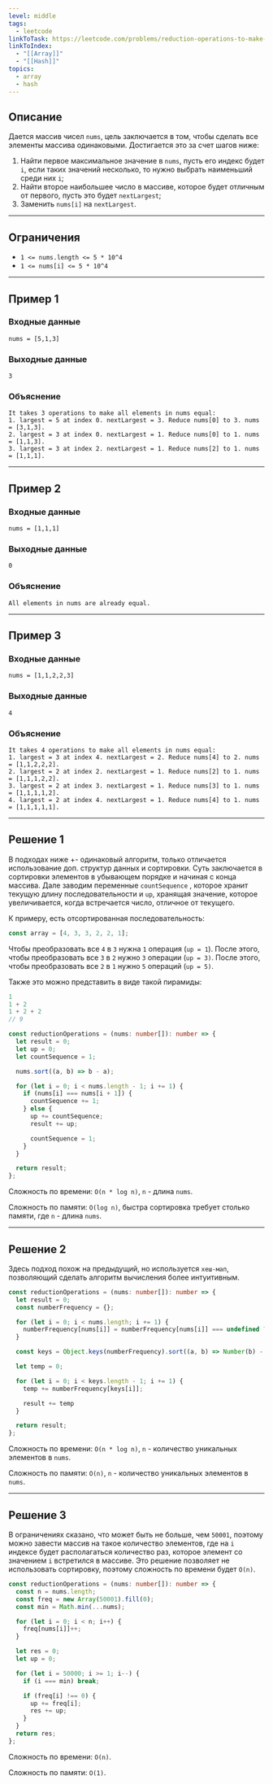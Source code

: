 ```yaml
---
level: middle
tags:
  - leetcode
linkToTask: https://leetcode.com/problems/reduction-operations-to-make-the-array-elements-equal/?envType=daily-question&envId=2023-11-19
linkToIndex:
  - "[[Array]]"
  - "[[Hash]]"
topics:
  - array
  - hash
---
```

## Описание

Дается массив чисел `nums`, цель заключается в том, чтобы сделать все элементы массива одинаковыми. Достигается это за счет шагов ниже:
1. Найти первое максимальное значение в `nums`, пусть его индекс будет `i`, если таких значений несколько, то нужно выбрать наименьший среди них `i`;
2. Найти второе наибольшее число в массиве, которое будет отличным от первого, пусть это будет `nextLargest`;
3. Заменить `nums[i]` на `nextLargest`.

---
## Ограничения

- `1 <= nums.length <= 5 * 10^4`
- `1 <= nums[i] <= 5 * 10^4`

---
## Пример 1

### Входные данные

```
nums = [5,1,3]
```
### Выходные данные

```
3
```
### Объяснение

```
It takes 3 operations to make all elements in nums equal:
1. largest = 5 at index 0. nextLargest = 3. Reduce nums[0] to 3. nums = [3,1,3].
2. largest = 3 at index 0. nextLargest = 1. Reduce nums[0] to 1. nums = [1,1,3].
3. largest = 3 at index 2. nextLargest = 1. Reduce nums[2] to 1. nums = [1,1,1].
```

---
## Пример 2

### Входные данные

```
nums = [1,1,1]
```
### Выходные данные

```
0
```
### Объяснение

```
All elements in nums are already equal.
```

---
## Пример 3

### Входные данные

```
nums = [1,1,2,2,3]
```
### Выходные данные

```
4
```
### Объяснение

```
It takes 4 operations to make all elements in nums equal:
1. largest = 3 at index 4. nextLargest = 2. Reduce nums[4] to 2. nums = [1,1,2,2,2].
2. largest = 2 at index 2. nextLargest = 1. Reduce nums[2] to 1. nums = [1,1,1,2,2].
3. largest = 2 at index 3. nextLargest = 1. Reduce nums[3] to 1. nums = [1,1,1,1,2].
4. largest = 2 at index 4. nextLargest = 1. Reduce nums[4] to 1. nums = [1,1,1,1,1].
```

---


## Решение 1

В подходах ниже +- одинаковый алгоритм, только отличается использование доп. структур данных и сортировки. Суть заключается в сортировки элементов в убывающем порядке и начиная с конца массива. Дале заводим переменные `countSequence` , которое хранит текущую длину последовательности и `up`, хранящая значение, которое увеличивается, когда встречается число, отличное от текущего.

К примеру, есть отсортированная последовательность:
```typescript
const array = [4, 3, 3, 2, 2, 1];
```

Чтобы преобразовать все `4` в `3` нужна `1` операция (`up = 1`).
После этого, чтобы преобразовать все `3` в `2` нужно `3` операции (`up = 3)`.
После этого, чтобы преобразовать все `2` в `1` нужно `5` операций (`up = 5)`.

Также это можно представить в виде такой пирамиды:
```typescript
1
1 + 2
1 + 2 + 2
// 9
```

```typescript
const reductionOperations = (nums: number[]): number => {
  let result = 0;
  let up = 0;
  let countSequence = 1;

  nums.sort((a, b) => b - a);

  for (let i = 0; i < nums.length - 1; i += 1) {
    if (nums[i] === nums[i + 1]) {
      countSequence += 1;
    } else {
      up += countSequence;
      result += up;

      countSequence = 1;
    }
  }

  return result;
};
```

Сложность по времени: `O(n * log n)`, `n` - длина `nums`.

Сложность по памяти: `O(log n)`, быстра сортировка требует столько памяти, где `n` - длина `nums`.

---
## Решение 2

Здесь подход похож на предыдущий, но используется `хеш-мап`, позволяющий сделать алгоритм вычисления более интуитивным.

```typescript
const reductionOperations = (nums: number[]): number => {
  let result = 0;
  const numberFrequency = {};

  for (let i = 0; i < nums.length; i += 1) {
    numberFrequency[nums[i]] = numberFrequency[nums[i]] === undefined ? 1 : numberFrequency[nums[i]] + 1
  }

  const keys = Object.keys(numberFrequency).sort((a, b) => Number(b) - Number(a));

  let temp = 0;

  for (let i = 0; i < keys.length - 1; i += 1) {
    temp += numberFrequency[keys[i]];

    result += temp
  }

  return result;
};
```

Сложность по времени: `O(n * log n)`, `n` - количество уникальных элементов в `nums`.

Сложность по памяти: `O(n)`, `n` - количество уникальных элементов в `nums`.

---
## Решение 3

В ограничениях сказано, что может быть не больше, чем `50001`, поэтому можно завести массив на такое количество элементов, где на `i` индексе будет располагаться количество раз, которое элемент со значением `i` встретился в массиве. Это решение позволяет не использовать сортировку, поэтому сложность по времени будет `O(n)`.

```typescript
const reductionOperations = (nums: number[]): number => {
  const n = nums.length;
  const freq = new Array(50001).fill(0);
  const min = Math.min(...nums);

  for (let i = 0; i < n; i++) {
    freq[nums[i]]++;
  }

  let res = 0;
  let up = 0;

  for (let i = 50000; i >= 1; i--) {
    if (i === min) break;

    if (freq[i] !== 0) {
      up += freq[i];
      res += up;
    }
  }
  return res;
};
```

Сложность по времени: `O(n)`.

Сложность по памяти: `O(1)`.